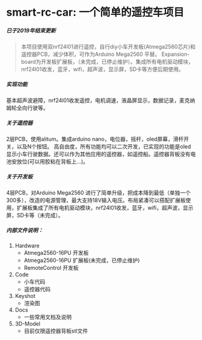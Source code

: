 # smart-rc-car: 一个简单的遥控车项目

##### 已于2019年结束更新
>本项目使用双nrf24l01进行遥控，自行diy小车开发板(Atmega2560芯片)和遥控器PCB，减少体积，可作为Arduino Mega2560 平替。
>Expansion-board为开发板扩展板，（未完成，已停止维护）。集成所有电机驱动模块，nrf24l01收发，蓝牙，wifi，超声波，显示屏，SD卡等方便后期使用。

##### 实现功能
基本超声波避障，nrf24l01收发遥控，电机调速，液晶屏显示，数据记录，麦克纳姆轮全向行驶等。

##### 关于遥控器
2层PCB，使用alitum。集成arduino nano，电位器，摇杆，oled屏幕，滑杆开关，以及N个按钮。
高自由度，所有功能均可以二次开发，已实现的功能是oled显示小车行驶数据。还可以作为其他应用的遥控器，如遥控船。遥控器背板没有电池安放位(可以用胶粘在背板上...)。
##### 关于开发板
4层PCB，对Arduino Mega2560 进行了简单升级，把成本降到最低（单独一个300多），改造的电源管理，最大支持18V输入电压。布局紧凑可以搭配扩展板使用，扩展板集成了所有电机驱动模块，nrf24l01收发，蓝牙，wifi，超声波，显示屏，SD卡等（未完成）。
##### 内部文件说明：
1. Hardware
   -  Atmega2560-16PU 开发板
   -  Atmega2560-16PU 扩展板(未完成，已停止维护)
   -  RemoteControl 开发板
2. Code
   - 小车代码
   - 遥控器代码
3. Keyshot
   - 渲染图
4. Docs
   - 一些常用文档及说明
5. 3D-Model
   - 目前仅限遥控器背板stl文件